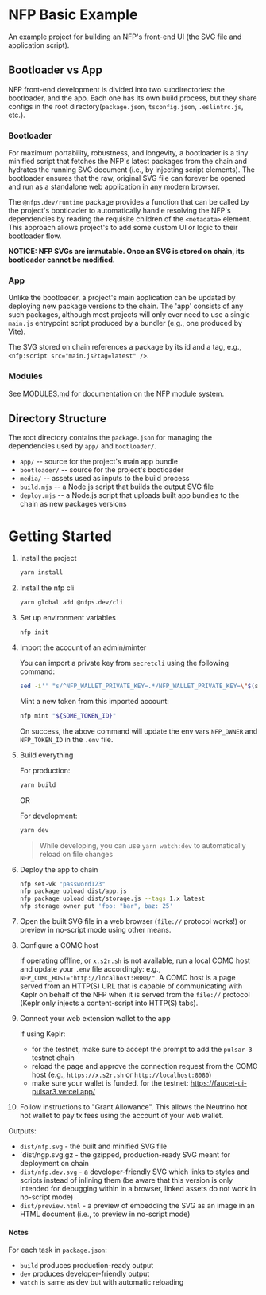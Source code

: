 # NFP Basic Example

An example project for building an NFP's front-end UI (the SVG file and application script).


## Bootloader vs App

NFP front-end development is divided into two subdirectories: the bootloader, and the app. Each one has its own build process, but they share configs in the root directory(`package.json`, `tsconfig.json`, `.eslintrc.js`, etc.).


### Bootloader

For maximum portability, robustness, and longevity, a bootloader is a tiny minified script that fetches the NFP's latest packages from the chain and hydrates the running SVG document (i.e., by injecting script elements). The bootloader ensures that the raw, original SVG file can forever be opened and run as a standalone web application in any modern browser.

The `@nfps.dev/runtime` package provides a function that can be called by the project's bootloader to automatically handle resolving the NFP's dependencies by reading the requisite children of the `<metadata>` element. This approach allows project's to add some custom UI or logic to their bootloader flow.

**NOTICE: NFP SVGs are immutable. Once an SVG is stored on chain, its bootloader cannot be modified.**


### App

Unlike the bootloader, a project's main application can be updated by deploying new package versions to the chain. The 'app' consists of any such packages, although most projects will only ever need to use a single `main.js` entrypoint script produced by a bundler (e.g., one produced by Vite).

The SVG stored on chain references a package by its id and a tag, e.g., `<nfp:script src="main.js?tag=latest" />`.


### Modules

See [MODULES.md](./MODULES.md) for documentation on the NFP module system.


## Directory Structure

The root directory contains the `package.json` for managing the dependencies used by `app/` and `bootloader/`.

 - `app/` -- source for the project's main app bundle
 - `bootloader/` -- source for the project's bootloader
 - `media/` -- assets used as inputs to the build process
 - `build.mjs` -- a Node.js script that builds the output SVG file
 - `deploy.mjs` -- a Node.js script that uploads built app bundles to the chain as new packages versions


# Getting Started

1. Install the project

    ```sh
    yarn install
    ```

2. Install the nfp cli

    ```sh
    yarn global add @nfps.dev/cli
    ```

3. Set up environment variables

    ```sh
    nfp init
    ```

4. Import the account of an admin/minter

    You can import a private key from `secretcli` using the following command:
    ```sh
    sed -i'' "s/^NFP_WALLET_PRIVATE_KEY=.*/NFP_WALLET_PRIVATE_KEY=\"$(secretcli keys export "${ACCOUNT_NAME}" --unarmored-hex --unsafe)\"/" .env
    ```

    Mint a new token from this imported account:
    ```sh
    nfp mint "${SOME_TOKEN_ID}"
    ```

    On success, the above command will update the env vars `NFP_OWNER` and `NFP_TOKEN_ID` in the `.env` file.


5. Build everything

	 For production:
    ```sh
    yarn build
    ```

	 OR

	 For development:
	 ```sh
	 yarn dev
	 ```

    > While developing, you can use `yarn watch:dev` to automatically reload on file changes

6. Deploy the app to chain

    ```sh
    nfp set-vk "password123"
    nfp package upload dist/app.js
    nfp package upload dist/storage.js --tags 1.x latest
    nfp storage owner put 'foo: "bar", baz: 25'
    ```

7. Open the built SVG file in a web browser (`file://` protocol works!) or preview in no-script mode using other means.

8. Configure a COMC host

    If operating offline, or `x.s2r.sh` is not available, run a local COMC host and update your `.env` file accordingly: e.g., `NFP_COMC_HOST="http://localhost:8080/"`. A COMC host is a page served from an HTTP(S) URL that is capable of communicating with Keplr on behalf of the NFP when it is served from the `file://` protocol (Keplr only injects a content-script into HTTP(S) tabs).

9.  Connect your web extension wallet to the app

    If using Keplr:
     - for the testnet, make sure to accept the prompt to add the `pulsar-3` testnet chain
     - reload the page and approve the connection request from the COMC host (e.g., `https://x.s2r.sh` or `http://localhost:8080`)
     - make sure your wallet is funded. for the testnet: https://faucet-ui-pulsar3.vercel.app/
  
10. Follow instructions to "Grant Allowance". This allows the Neutrino hot hot wallet to pay tx fees using the account of your web wallet.


Outputs:
 - `dist/nfp.svg` - the built and minified SVG file
 - `dist/ngp.svg.gz - the gzipped, production-ready SVG meant for deployment on chain
 - `dist/nfp.dev.svg` - a developer-friendly SVG which links to styles and scripts instead of inlining them (be aware that this version is only intended for debugging within in a browser, linked assets do not work in no-script mode)
 - `dist/preview.html` - a preview of embedding the SVG as an image in an HTML document (i.e., to preview in no-script mode)

#### Notes

For each task in `package.json`:
 - `build` produces production-ready output
 - `dev` produces developer-friendly output
 - `watch` is same as dev but with automatic reloading
